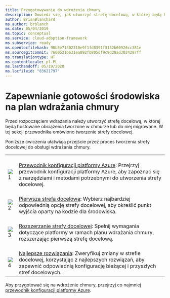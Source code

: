 ```yaml
---
title: Przygotowywanie do wdrożenia chmury
description: Dowiedz się, jak utworzyć strefę docelową, w której będą hostowane obciążenia tworzone w chmurze lub do niej migrowane.
author: BrianBlanchard
ms.author: brblanch
ms.date: 05/04/2019
ms.topic: conceptual
ms.service: cloud-adoption-framework
ms.subservice: ready
ms.openlocfilehash: 90b5e71302310e9f1fd8391f3132b60926cc381e
ms.sourcegitcommit: 7660521b631ea092fb805df9c9d28ad3024287ff
ms.translationtype: HT
ms.contentlocale: pl-PL
ms.lasthandoff: 05/19/2020
ms.locfileid: "83621797"
---
```

<!-- markdownlint-disable MD026 -->

# <a name="ensure-the-environment-is-prepared-for-the-cloud-adoption-plan"></a>Zapewnianie gotowości środowiska na plan wdrażania chmury

Przed rozpoczęciem wdrażania należy utworzyć strefę docelową, w której będą hostowane obciążenia tworzone w chmurze lub do niej migrowane. W tej sekcji przewodnika omówiono tworzenie strefy docelowej.

Poniższe ćwiczenia ułatwiają przejście przez proces tworzenia strefy docelowej do obsługi wdrażania chmury.

<!-- docsTest:ignore images "_images">
<!-- markdownlint-disable MD033 -->

| | |
|---|---|
| <br> ![1](../_images/icons/1.png) | <br> [Przewodnik konfiguracji platformy Azure](./azure-setup-guide/index.md): Przejrzyj przewodnik konfiguracji platformy Azure, aby zapoznać się z narzędziami i metodami potrzebnymi do utworzenia strefy docelowej.                                |
| <br> ![2](../_images/icons/2.png) | <br> [Pierwsza strefa docelowa](./landing-zone/first-landing-zone.md): Wybierz najbardziej odpowiednią opcję strefy docelowej, aby określić punkt wyjścia oparty na kodzie dla środowiska.                                |
| <br> ![3](../_images/icons/3.png) | <br> [Rozszerzanie strefy docelowej](./considerations/index.md): Spełnij wymagania dotyczące platformy w ramach planu wdrażania chmury, rozszerzając pierwszą strefę docelową.                                |
| <br> ![4](../_images/icons/4.png) | <br> [Najlepsze rozwiązania](./azure-best-practices/index.md): Zweryfikuj zmiany w strefie docelowej, korzystając z najlepszych rozwiązań, aby zapewnić odpowiednią konfigurację bieżącej i przyszłych stref docelowych.                        |

Aby przygotować się na wdrożenie chmury, przejrzyj co najmniej [przewodnik konfiguracji platformy Azure](./azure-setup-guide/index.md).
